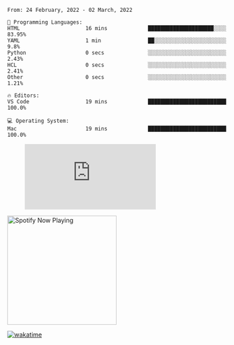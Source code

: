 <!--START_SECTION:waka-->
```text
From: 24 February, 2022 - 02 March, 2022

💬 Programming Languages: 
HTML                     16 mins             █████████████████████░░░░   83.95% 
YAML                     1 min               ██░░░░░░░░░░░░░░░░░░░░░░░   9.8% 
Python                   0 secs              ░░░░░░░░░░░░░░░░░░░░░░░░░   2.43% 
HCL                      0 secs              ░░░░░░░░░░░░░░░░░░░░░░░░░   2.41% 
Other                    0 secs              ░░░░░░░░░░░░░░░░░░░░░░░░░   1.21%

🔥 Editors: 
VS Code                  19 mins             █████████████████████████   100.0%

💻 Operating System: 
Mac                      19 mins             █████████████████████████   100.0%

```


<!--END_SECTION:waka-->

<figure><embed src="https://wakatime.com/share/@gregnrobinson/001c6d31-0c95-44f9-b6d7-9fd705354f62.svg"></embed></figure>

[<img src="https://spotify-playing-gregnrobinson.vercel.app/api/spotify/?background_color=transparent&border_color=transparent" alt="Spotify Now Playing" width="250" />](https://open.spotify.com/user/gregnrobinson-ca)

[![wakatime](https://wakatime.com/badge/user/37718f76-572e-4513-b2c5-41c4d93d287a.svg)](https://wakatime.com/@37718f76-572e-4513-b2c5-41c4d93d287a)



